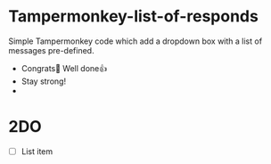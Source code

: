 
# Tampermonkey-list-of-responds
Simple Tampermonkey code which add a dropdown box with a list of messages pre-defined. 


* Congrats🙂 Well done👍
* Stay strong!
* 

# 2DO
 - [ ] List item
